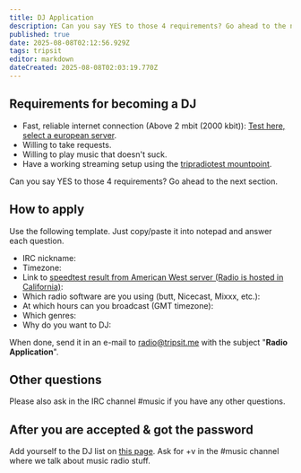 ```yaml
---
title: DJ Application
description: Can you say YES to those 4 requirements? Go ahead to the next section.
published: true
date: 2025-08-08T02:12:56.929Z
tags: tripsit
editor: markdown
dateCreated: 2025-08-08T02:03:19.770Z
---
```


## Requirements for becoming a DJ

* Fast, reliable internet connection (Above 2 mbit (2000 kbit)): [Test here, select a european server](http://speedtest.net).
* Willing to take requests.
* Willing to play music that doesn't suck.
* Have a working streaming setup using the [tripradiotest mountpoint](/en/tripsit/how-to-dj#testing-stream).

Can you say YES to those 4 requirements? Go ahead to the next section.

## How to apply

Use the following template. Just copy/paste it into notepad and answer each question.

* IRC nickname:
* Timezone:
* Link to [speedtest result from American West server (Radio is hosted in California)](http://speedtest.net):
* Which radio software are you using (butt, Nicecast, Mixxx, etc.):
* At which hours can you broadcast (GMT timezone):
* Which genres:
* Why do you want to DJ:

When done, send it in an e-mail to [radio@tripsit.me](mailto:radio@tripsit.me) with the subject "**Radio Application**".

## Other questions

Please also ask in the IRC channel #music if you have any other questions.

## After you are accepted & got the password

Add yourself to the DJ list on [this page](/en/untagged/radio). Ask for +v in the #music channel where we talk about music radio stuff.